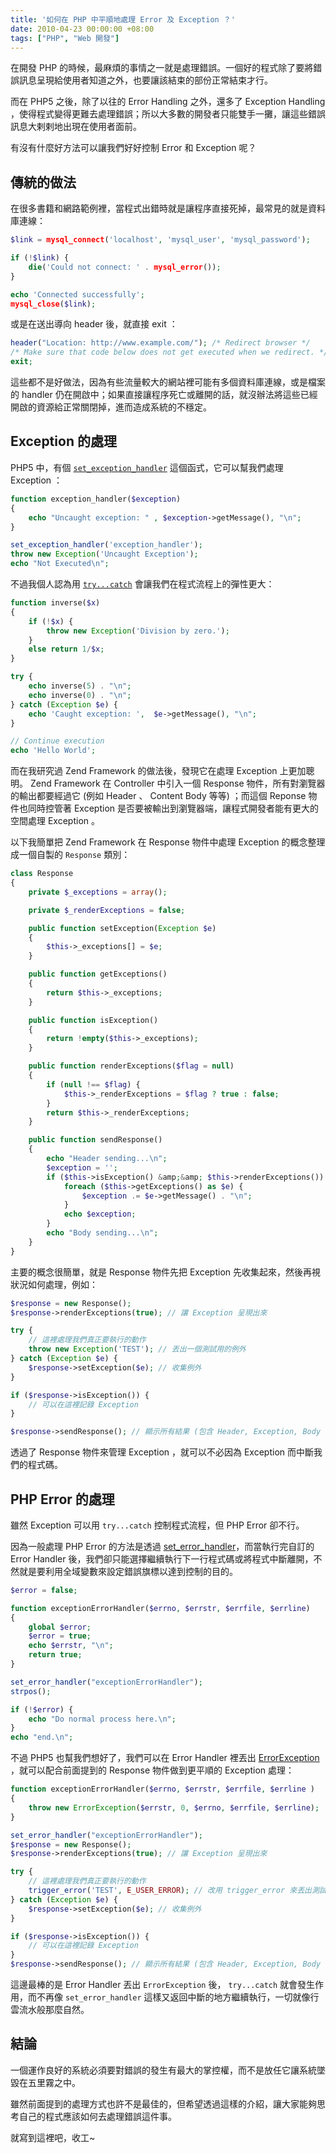 ```yaml
---
title: '如何在 PHP 中平順地處理 Error 及 Exception ？'
date: 2010-04-23 00:00:00 +08:00
tags: ["PHP", "Web 開發"]
---
```


在開發 PHP 的時候，最麻煩的事情之一就是處理錯誤。一個好的程式除了要將錯誤訊息呈現給使用者知道之外，也要讓該結束的部份正常結束才行。

而在 PHP5 之後，除了以往的 Error Handling 之外，還多了 Exception Handling ，使得程式變得更難去處理錯誤；所以大多數的開發者只能雙手一攤，讓這些錯誤訊息大剌剌地出現在使用者面前。

有沒有什麼好方法可以讓我們好好控制 Error 和 Exception 呢？

<!-- more -->

## 傳統的做法

在很多書籍和網路範例裡，當程式出錯時就是讓程序直接死掉，最常見的就是資料庫連線：

```php
$link = mysql_connect('localhost', 'mysql_user', 'mysql_password');

if (!$link) {
    die('Could not connect: ' . mysql_error());
}

echo 'Connected successfully';
mysql_close($link);
```

或是在送出導向 header 後，就直接 exit ：

```php
header("Location: http://www.example.com/"); /* Redirect browser */
/* Make sure that code below does not get executed when we redirect. */
exit;
```

這些都不是好做法，因為有些流量較大的網站裡可能有多個資料庫連線，或是檔案的 handler 仍在開啟中；如果直接讓程序死亡或離開的話，就沒辦法將這些已經開啟的資源給正常關閉掉，進而造成系統的不穩定。

## Exception 的處理

PHP5 中，有個 [`set_exception_handler`](http://www.php.net/manual/en/function.set-exception-handler.php) 這個函式，它可以幫我們處理 Exception ：

```php
function exception_handler($exception)
{
    echo "Uncaught exception: " , $exception->getMessage(), "\n";
}

set_exception_handler('exception_handler');
throw new Exception('Uncaught Exception');
echo "Not Executed\n";
```

不過我個人認為用 [`try...catch`](http://www.php.net/manual/en/language.exceptions.php) 會讓我們在程式流程上的彈性更大：

```php
function inverse($x)
{
    if (!$x) {
        throw new Exception('Division by zero.');
    }
    else return 1/$x;
}

try {
    echo inverse(5) . "\n";
    echo inverse(0) . "\n";
} catch (Exception $e) {
    echo 'Caught exception: ',  $e->getMessage(), "\n";
}

// Continue execution
echo 'Hello World';
```

而在我研究過 Zend Framework 的做法後，發現它在處理 Exception 上更加聰明。 Zend Framework 在 Controller 中引入一個 Response 物件，所有對瀏覽器的輸出都要經過它 (例如 Header 、 Content Body 等等) ；而這個 Reponse 物件也同時控管著 Exception 是否要被輸出到瀏覽器端，讓程式開發者能有更大的空間處理 Exception 。

以下我簡單把 Zend Framework 在 Response 物件中處理 Exception 的概念整理成一個自製的 `Response` 類別：

```php
class Response
{
    private $_exceptions = array();

    private $_renderExceptions = false;

    public function setException(Exception $e)
    {
        $this->_exceptions[] = $e;
    }

    public function getExceptions()
    {
        return $this->_exceptions;
    }

    public function isException()
    {
        return !empty($this->_exceptions);
    }

    public function renderExceptions($flag = null)
    {
        if (null !== $flag) {
            $this->_renderExceptions = $flag ? true : false;
        }
        return $this->_renderExceptions;
    }

    public function sendResponse()
    {
        echo "Header sending...\n";
        $exception = '';
        if ($this->isException() &amp;&amp; $this->renderExceptions()) {
            foreach ($this->getExceptions() as $e) {
                $exception .= $e->getMessage() . "\n";
            }
            echo $exception;
        }
        echo "Body sending...\n";
    }
}
```

主要的概念很簡單，就是 Response 物件先把 Exception 先收集起來，然後再視狀況如何處理，例如：

```php
$response = new Response();
$response->renderExceptions(true); // 讓 Exception 呈現出來

try {
    // 這裡處理我們真正要執行的動作
    throw new Exception('TEST'); // 丟出一個測試用的例外
} catch (Exception $e) {
    $response->setException($e); // 收集例外
}

if ($response->isException()) {
    // 可以在這裡記錄 Exception
}

$response->sendResponse(); // 顯示所有結果 (包含 Header, Exception, Body 等)
```

透過了 Response 物件來管理 Exception ，就可以不必因為 Exception 而中斷我們的程式碼。

## PHP Error 的處理

雖然 Exception 可以用 `try...catch` 控制程式流程，但 PHP Error 卻不行。

因為一般處理 PHP Error 的方法是透過 [set_error_handler](http://www.php.net/manual/en/function.set-error-handler.php)，而當執行完自訂的 Error Handler 後，我們卻只能選擇繼續執行下一行程式碼或將程式中斷離開，不然就是要利用全域變數來設定錯誤旗標以達到控制的目的。

```php
$error = false;

function exceptionErrorHandler($errno, $errstr, $errfile, $errline)
{
    global $error;
    $error = true;
    echo $errstr, "\n";
    return true;
}

set_error_handler("exceptionErrorHandler");
strpos();

if (!$error) {
    echo "Do normal process here.\n";
}
echo "end.\n";
```

不過 PHP5 也幫我們想好了，我們可以在 Error Handler 裡丟出 [ErrorException](http://www.php.net/manual/en/class.errorexception.php) ，就可以配合前面提到的 Response 物件做到更平順的 Exception 處理：

```php
function exceptionErrorHandler($errno, $errstr, $errfile, $errline )
{
    throw new ErrorException($errstr, 0, $errno, $errfile, $errline);
}

set_error_handler("exceptionErrorHandler");
$response = new Response();
$response->renderExceptions(true); // 讓 Exception 呈現出來

try {
    // 這裡處理我們真正要執行的動作
    trigger_error('TEST', E_USER_ERROR); // 改用 trigger_error 來丟出測試用錯誤
} catch (Exception $e) {
    $response->setException($e); // 收集例外
}

if ($response->isException()) {
    // 可以在這裡記錄 Exception
}
$response->sendResponse(); // 顯示所有結果 (包含 Header, Exception, Body 等)
```

這邊最棒的是 Error Handler 丟出 `ErrorException` 後， `try...catch` 就會發生作用，而不再像 `set_error_handler` 這樣又返回中斷的地方繼續執行，一切就像行雲流水般那麼自然。

## 結論

一個運作良好的系統必須要對錯誤的發生有最大的掌控權，而不是放任它讓系統墜毀在五里霧之中。

雖然前面提到的處理方式也許不是最佳的，但希望透過這樣的介紹，讓大家能夠思考自己的程式應該如何去處理錯誤這件事。

就寫到這裡吧，收工~
